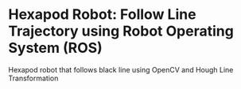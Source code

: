 # Hexapod Robot: Follow Line Trajectory using Robot Operating System (ROS)
Hexapod robot that follows black line using OpenCV and Hough Line Transformation

